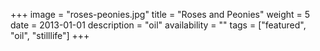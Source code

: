 +++
image = "roses-peonies.jpg"
title = "Roses and Peonies"
weight = 5
date = 2013-01-01
description = "oil"
availability = ""
tags = ["featured", "oil", "stilllife"]
+++
